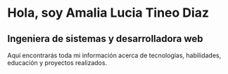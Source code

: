 # Hola, soy Amalia Lucia Tineo Diaz

## Ingeniera de sistemas y desarrolladora web

Aquí encontrarás toda mi información acerca de tecnologías, habilidades, educación y proyectos realizados. 
